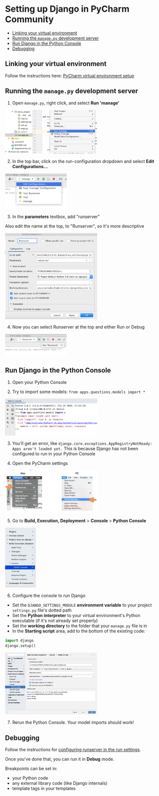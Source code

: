 # Setting up Django in PyCharm Community
- [Linking your virtual environment](#linking-your-virtual-environment)
- [Running the `manage.py` development server](#running-the-managepy-development-server)
- [Run Django in the Python Console](#run-django-in-the-python-console)
- [Debugging](#debugging)

## Linking your virtual environment
Follow the instructions here: [PyCharm virtual environment setup](PyCharm_venv.md)

## Running the `manage.py` development server
1. Open `manage.py`, right click, and select **Run 'manage'**
   
<img width="60%" src="../img/com_runserver_1.png">
   
2. In the top bar, click on the run-configuration dropdown and select **Edit Configurations...**
   
<img width="40%" src="../img/com_runserver_2.png">

3. In the **parameters** textbox, add "runserver"
   
Also edit the name at the top, to "Runserver", so it's more descriptive

<img width="60%" src="../img/com_runserver_3.png">

4. Now you can select Runserver at the top and either Run or Debug
   
<img width="40%" src="../img/com_runserver_4.png">

## Run Django in the Python Console
1. Open your Python Console

2. Try to import some models:
    `from apps.questions.models import *`
   
<img width="60%" src="../img/com_console_1.png">

3. You'll get an error, like `django.core.exceptions.AppRegistryNotReady: Apps aren't loaded yet.`
    This is because Django has not been configured to run in your Python Console
   
4. Open the PyCharm settings
   
<img width="60%" src="../img/pycharm_venv_1.png">

5. Go to **Build, Execution, Deployment** > **Console** > **Python Console**

<img width="20%" src="../img/com_console_2.png">

6. Configure the console to run Django
  - Set the `DJANGO_SETTINGS_MODULE` **environment variable** to your project `settings.py` file's dotted path
  - Set the **Python interpreter** to your virtual environment's Python executable (if it's not already set properly)
  - Set the **working directory** to the folder that your `manage.py` file is in
  - In the **Starting script** area, add to the bottom of the existing code:
  ```python
import django
django.setup() 
```

<img width="60%" src="../img/com_console_3.png">

7. Rerun the Python Console. Your model imports should work!

## Debugging
Follow the instructions for [configuring runserver in the run settings](#running-the-managepy-development-server).

Once you've done that, you can run it in **Debug** mode.

Breakpoints can be set in:
- your Python code
- any external library code (like Django internals)
- template tags in your templates
